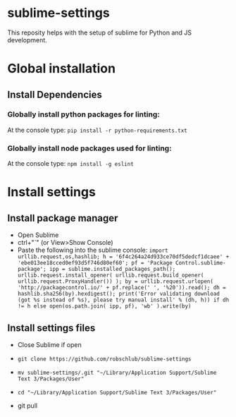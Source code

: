 # sublime-settings

This reposity helps with the setup of sublime for Python and JS development. 

# Global installation

## Install Dependencies


### Globally install python packages for linting:

At the console type:
`pip install -r python-requirements.txt`


### Globally install node packages used for linting:

At the console type:
`npm install -g eslint`


# Install settings
## Install package manager

* Open Sublime
* ctrl+"`" (or View>Show Console)
* Paste the following into the sublime console:
`import urllib.request,os,hashlib; h = '6f4c264a24d933ce70df5dedcf1dcaee' + 'ebe013ee18cced0ef93d5f746d80ef60'; pf = 'Package Control.sublime-package'; ipp = sublime.installed_packages_path(); urllib.request.install_opener( urllib.request.build_opener( urllib.request.ProxyHandler()) ); by = urllib.request.urlopen( 'http://packagecontrol.io/' + pf.replace(' ', '%20')).read(); dh = hashlib.sha256(by).hexdigest(); print('Error validating download (got %s instead of %s), please try manual install' % (dh, h)) if dh != h else open(os.path.join( ipp, pf), 'wb' ).write(by)`

## Install settings files
* Close Sublime if open


* `git clone https://github.com/robschlub/sublime-settings`
* `mv sublime-settings/.git "~/Library/Application Support/Sublime Text 3/Packages/User"`
* `cd "~/Library/Application Support/Sublime Text 3/Packages/User"`
* git pull
